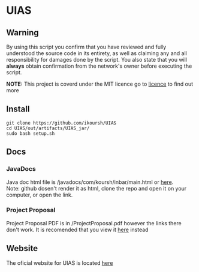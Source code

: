 # UIAS

## Warning
By using this script you confirm that you have reviewed and fully understood the source code in its entirety, as well as claiming any and all responsibility for damages done by the script. You also state that you will **always** obtain confirmation from the network's owner before executing the script.

**NOTE:** This project is coverd under the MIT licence go to [licence](LICENSE) to find out more

## Install
    git clone https://github.com/ikoursh/UIAS
    cd UIAS/out/artifacts/UIAS_jar/
    sudo bash setup.sh 

## Docs
### JavaDocs
Java doc html file is /javadocs/com/koursh/inbar/main.html or [here](http://www.inbarkoursh.com/uias).  
Note: github dosen't render it as html, clone the repo and open it on your computer, or open the link.
### Project Proposal
Project Proposal PDF is in /ProjectProposal.pdf however the links there don't work. It is recomended that you view it [here](http://www.inbarkoursh.com/UIAS_ProjectProposal.pdf) instead

## Website
The oficial website for UIAS is located [here](http://www.inbarkoursh.com/UIAS.html)

